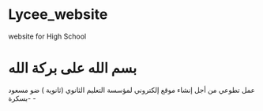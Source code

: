 # Lycee_website
 website for High School
# بسم الله على بركة الله
عمل تطوعي من أجل إنشاء موقع إلكتروني لمؤسسة التعليم الثانوي (ثانوية ) ضو مسعود -بسكرة - 
